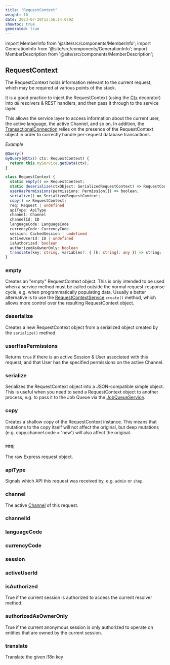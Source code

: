 ```yaml
---
title: "RequestContext"
weight: 10
date: 2023-07-20T13:56:14.079Z
showtoc: true
generated: true
---
```

<!-- This file was generated from the Vendure source. Do not modify. Instead, re-run the "docs:build" script -->
import MemberInfo from '@site/src/components/MemberInfo';
import GenerationInfo from '@site/src/components/GenerationInfo';
import MemberDescription from '@site/src/components/MemberDescription';


## RequestContext

<GenerationInfo sourceFile="packages/core/src/api/common/request-context.ts" sourceLine="44" packageName="@vendure/core" />

The RequestContext holds information relevant to the current request, which may be
required at various points of the stack.

It is a good practice to inject the RequestContext (using the <a href='/typescript-api/request/ctx-decorator#ctx'>Ctx</a> decorator) into
_all_ resolvers & REST handlers, and then pass it through to the service layer.

This allows the service layer to access information about the current user, the active language,
the active Channel, and so on. In addition, the <a href='/typescript-api/data-access/transactional-connection#transactionalconnection'>TransactionalConnection</a> relies on the
presence of the RequestContext object in order to correctly handle per-request database transactions.

*Example*

```TypeScript
@Query()
myQuery(@Ctx() ctx: RequestContext) {
  return this.myService.getData(ctx);
}
```

```ts title="Signature"
class RequestContext {
  static empty() => RequestContext;
  static deserialize(ctxObject: SerializedRequestContext) => RequestContext;
  userHasPermissions(permissions: Permission[]) => boolean;
  serialize() => SerializedRequestContext;
  copy() => RequestContext;
  req: Request | undefined
  apiType: ApiType
  channel: Channel
  channelId: ID
  languageCode: LanguageCode
  currencyCode: CurrencyCode
  session: CachedSession | undefined
  activeUserId: ID | undefined
  isAuthorized: boolean
  authorizedAsOwnerOnly: boolean
  translate(key: string, variables?: { [k: string]: any }) => string;
}
```

### empty

<MemberInfo kind="method" type="() => <a href='/typescript-api/request/request-context#requestcontext'>RequestContext</a>"   />

Creates an "empty" RequestContext object. This is only intended to be used
when a service method must be called outside the normal request-response
cycle, e.g. when programmatically populating data. Usually a better alternative
is to use the <a href='/typescript-api/request/request-context-service#requestcontextservice'>RequestContextService</a> `create()` method, which allows more control
over the resulting RequestContext object.
### deserialize

<MemberInfo kind="method" type="(ctxObject: SerializedRequestContext) => <a href='/typescript-api/request/request-context#requestcontext'>RequestContext</a>"   />

Creates a new RequestContext object from a serialized object created by the
`serialize()` method.
### userHasPermissions

<MemberInfo kind="method" type="(permissions: <a href='/typescript-api/common/permission#permission'>Permission</a>[]) => boolean"   />

Returns `true` if there is an active Session & User associated with this request,
and that User has the specified permissions on the active Channel.
### serialize

<MemberInfo kind="method" type="() => SerializedRequestContext"   />

Serializes the RequestContext object into a JSON-compatible simple object.
This is useful when you need to send a RequestContext object to another
process, e.g. to pass it to the Job Queue via the <a href='/typescript-api/job-queue/job-queue-service#jobqueueservice'>JobQueueService</a>.
### copy

<MemberInfo kind="method" type="() => <a href='/typescript-api/request/request-context#requestcontext'>RequestContext</a>"   />

Creates a shallow copy of the RequestContext instance. This means that
mutations to the copy itself will not affect the original, but deep mutations
(e.g. copy.channel.code = 'new') *will* also affect the original.
### req

<MemberInfo kind="property" type="Request | undefined"   />

The raw Express request object.
### apiType

<MemberInfo kind="property" type="<a href='/typescript-api/request/api-type#apitype'>ApiType</a>"   />

Signals which API this request was received by, e.g. `admin` or `shop`.
### channel

<MemberInfo kind="property" type="<a href='/typescript-api/entities/channel#channel'>Channel</a>"   />

The active <a href='/typescript-api/entities/channel#channel'>Channel</a> of this request.
### channelId

<MemberInfo kind="property" type="<a href='/typescript-api/common/id#id'>ID</a>"   />


### languageCode

<MemberInfo kind="property" type="<a href='/typescript-api/common/language-code#languagecode'>LanguageCode</a>"   />


### currencyCode

<MemberInfo kind="property" type="<a href='/typescript-api/common/currency-code#currencycode'>CurrencyCode</a>"   />


### session

<MemberInfo kind="property" type="<a href='/typescript-api/auth/session-cache-strategy#cachedsession'>CachedSession</a> | undefined"   />


### activeUserId

<MemberInfo kind="property" type="<a href='/typescript-api/common/id#id'>ID</a> | undefined"   />


### isAuthorized

<MemberInfo kind="property" type="boolean"   />

True if the current session is authorized to access the current resolver method.
### authorizedAsOwnerOnly

<MemberInfo kind="property" type="boolean"   />

True if the current anonymous session is only authorized to operate on entities that
are owned by the current session.
### translate

<MemberInfo kind="method" type="(key: string, variables?: { [k: string]: any }) => string"   />

Translate the given i18n key
